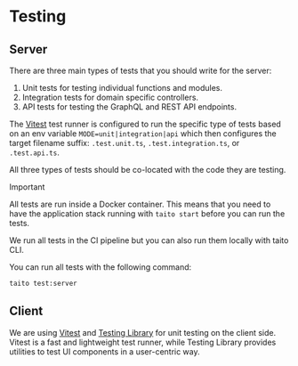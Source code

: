 # Testing

<!-- TODO: Write global testing intro -->

## Server

There are three main types of tests that you should write for the server:

1. Unit tests for testing individual functions and modules.
2. Integration tests for domain specific controllers.
3. API tests for testing the GraphQL and REST API endpoints.

The [Vitest](https://vitest.dev/) test runner is configured to run the specific
type of tests based on an env variable `MODE=unit|integration|api` which then configures
the target filename suffix: `.test.unit.ts`, `.test.integration.ts`, or `.test.api.ts`.

All three types of tests should be co-located with the code they are testing.

> [!IMPORTANT]
> All tests are run inside a Docker container. This means that you need to have
> the application stack running with `taito start` before you can run the tests.

We run all tests in the CI pipeline but you can also run them locally with taito CLI.

You can run all tests with the following command:

```sh
taito test:server
```

<!-- TODO: links -->

## Client

We are using [Vitest](https://vitest.dev/) and [Testing Library](https://testing-library.com/) for unit testing on the client side. Vitest is a fast and lightweight test runner, while Testing Library provides utilities to test UI components in a user-centric way.

<!-- TODO: links -->
